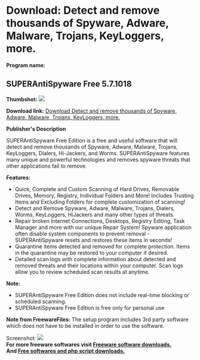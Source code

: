 # Download: Detect and remove thousands of Spyware, Adware, Malware, Trojans, KeyLoggers, more.

**Program name:**

## SUPERAntiSpyware Free 5.7.1018

  
**Thumbshot:** ![](http://www.freewarefiles.com/screenshot/superantispyware5_md.jpg)   
  
**Download link:** [Download Detect and remove thousands of Spyware, Adware, Malware, Trojans, KeyLoggers, more.](http://freesoftwares.boysofts.com/SUPERAntiSpyware-Free_program_21828.html)  
  


**Publisher's Description**  
  


SUPERAntiSpyware Free Edition is a free and useful software that will detect and remove thousands of Spyware, Adware, Malware, Trojans, KeyLoggers, Dialers, Hi-Jackers, and Worms. SUPERAntiSpyware features many unique and powerful technologies and removes spyware threats that other applications fail to remove. 

**Features:**

  * Quick, Complete and Custom Scanning of Hard Drives, Removable Drives, Memory, Registry, Individual Folders and More! Includes Trusting Items and Excluding Folders for complete customization of scanning! 
  * Detect and Remove Spyware, Adware, Malware, Trojans, Dialers, Worms, KeyLoggers, HiJackers and many other types of threats. 
  * Repair broken Internet Connections, Desktops, Registry Editing, Task Manager and more with our unique Repair System! Spyware application often disable system components to prevent removal - SUPERAntiSpyware resets and restores these items in seconds! 
  * Quarantine items detected and removed for complete protection. Items in the quarantine may be restored to your computer if desired. 
  * Detailed scan logs with complete information about detected and removed threats and their locations within your computer. Scan logs allow you to review scheduled scan results at anytime. 

**Note:**

  * SUPERAntiSpyware Free Edition does not include real-time blocking or scheduled scanning. 
  * SUPERAntiSpyware Free Edition is free only for personal use 

**Note from FreewareFiles:** The setup program includes 3rd party software which does not have to be installed in order to use the software.

  
  
Screenshot: ![](http://www.freewarefiles.com/screenshot/superantispyware5.jpg)   
**For more freeware softwares visit [Freeware software downloads.](http://freesoftwares.boysofts.com/)**   
**And [Free softwares and php script downloads.](http://www.boysofts.com/)**
